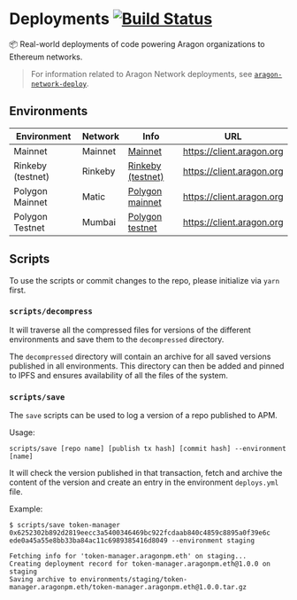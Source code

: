 # Deployments [![Build Status](https://travis-ci.org/aragon/deployments.svg?branch=master)](https://travis-ci.org/aragon/deployments)

:package: Real-world deployments of code powering Aragon organizations to Ethereum networks.

> For information related to Aragon Network deployments, see [`aragon-network-deploy`](https://github.com/aragon/aragon-network-deploy).

## Environments

| Environment | Network | Info | URL |
|-------------------|------------------|---------------------------------------------|-------------------------------------|
| Mainnet | Mainnet | [Mainnet](./environments/mainnet) | https://client.aragon.org |
| Rinkeby (testnet) | Rinkeby | [Rinkeby (testnet)](./environments/rinkeby) | https://client.aragon.org |
| Polygon Mainnet | Matic | [Polygon mainnet](./environments/matic) | https://client.aragon.org |
| Polygon Testnet | Mumbai | [Polygon testnet](./environments/matic) | https://client.aragon.org |

## Scripts

To use the scripts or commit changes to the repo, please initialize via `yarn` first.

### `scripts/decompress`

It will traverse all the compressed files for versions of the different environments and save them to the `decompressed` directory.

The `decompressed` directory will contain an archive for all saved versions published in all environments. This directory can then be added and pinned to IPFS and ensures availability of all the files of the system.

### `scripts/save`

The `save` scripts can be used to log a version of a repo published to APM.

Usage:

```
scripts/save [repo name] [publish tx hash] [commit hash] --environment [name]
```

It will check the version published in that transaction, fetch and archive the content of the version and create an entry in the environment `deploys.yml` file.

Example:

```
$ scripts/save token-manager 0x6252302b892d2819eecc3a5400346469bc922fcdaab840c4859c8895a0f39e6c  ede0a45a55e8bb33ba84ac11c6989385416d8049 --environment staging

Fetching info for 'token-manager.aragonpm.eth' on staging...
Creating deployment record for token-manager.aragonpm.eth@1.0.0 on staging
Saving archive to environments/staging/token-manager.aragonpm.eth/token-manager.aragonpm.eth@1.0.0.tar.gz
```
